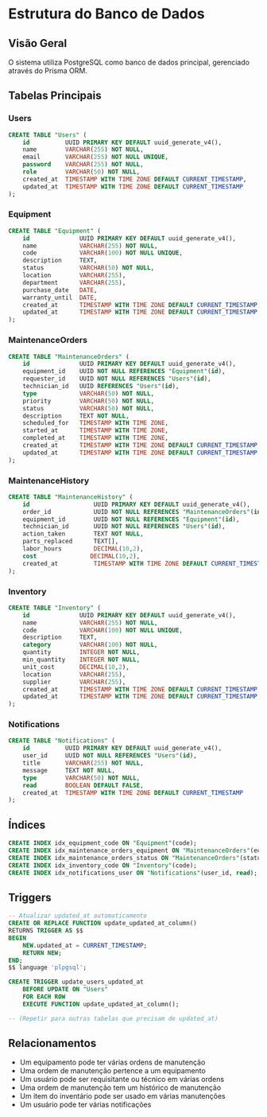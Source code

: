 # Estrutura do Banco de Dados

## Visão Geral
O sistema utiliza PostgreSQL como banco de dados principal, gerenciado através do Prisma ORM.

## Tabelas Principais

### Users
```sql
CREATE TABLE "Users" (
    id          UUID PRIMARY KEY DEFAULT uuid_generate_v4(),
    name        VARCHAR(255) NOT NULL,
    email       VARCHAR(255) NOT NULL UNIQUE,
    password    VARCHAR(255) NOT NULL,
    role        VARCHAR(50) NOT NULL,
    created_at  TIMESTAMP WITH TIME ZONE DEFAULT CURRENT_TIMESTAMP,
    updated_at  TIMESTAMP WITH TIME ZONE DEFAULT CURRENT_TIMESTAMP
);
```

### Equipment
```sql
CREATE TABLE "Equipment" (
    id              UUID PRIMARY KEY DEFAULT uuid_generate_v4(),
    name            VARCHAR(255) NOT NULL,
    code            VARCHAR(100) NOT NULL UNIQUE,
    description     TEXT,
    status          VARCHAR(50) NOT NULL,
    location        VARCHAR(255),
    department      VARCHAR(255),
    purchase_date   DATE,
    warranty_until  DATE,
    created_at      TIMESTAMP WITH TIME ZONE DEFAULT CURRENT_TIMESTAMP,
    updated_at      TIMESTAMP WITH TIME ZONE DEFAULT CURRENT_TIMESTAMP
);
```

### MaintenanceOrders
```sql
CREATE TABLE "MaintenanceOrders" (
    id              UUID PRIMARY KEY DEFAULT uuid_generate_v4(),
    equipment_id    UUID NOT NULL REFERENCES "Equipment"(id),
    requester_id    UUID NOT NULL REFERENCES "Users"(id),
    technician_id   UUID REFERENCES "Users"(id),
    type            VARCHAR(50) NOT NULL,
    priority        VARCHAR(50) NOT NULL,
    status          VARCHAR(50) NOT NULL,
    description     TEXT NOT NULL,
    scheduled_for   TIMESTAMP WITH TIME ZONE,
    started_at      TIMESTAMP WITH TIME ZONE,
    completed_at    TIMESTAMP WITH TIME ZONE,
    created_at      TIMESTAMP WITH TIME ZONE DEFAULT CURRENT_TIMESTAMP,
    updated_at      TIMESTAMP WITH TIME ZONE DEFAULT CURRENT_TIMESTAMP
);
```

### MaintenanceHistory
```sql
CREATE TABLE "MaintenanceHistory" (
    id                  UUID PRIMARY KEY DEFAULT uuid_generate_v4(),
    order_id            UUID NOT NULL REFERENCES "MaintenanceOrders"(id),
    equipment_id        UUID NOT NULL REFERENCES "Equipment"(id),
    technician_id       UUID NOT NULL REFERENCES "Users"(id),
    action_taken        TEXT NOT NULL,
    parts_replaced      TEXT[],
    labor_hours         DECIMAL(10,2),
    cost               DECIMAL(10,2),
    created_at          TIMESTAMP WITH TIME ZONE DEFAULT CURRENT_TIMESTAMP
);
```

### Inventory
```sql
CREATE TABLE "Inventory" (
    id              UUID PRIMARY KEY DEFAULT uuid_generate_v4(),
    name            VARCHAR(255) NOT NULL,
    code            VARCHAR(100) NOT NULL UNIQUE,
    description     TEXT,
    category        VARCHAR(100) NOT NULL,
    quantity        INTEGER NOT NULL,
    min_quantity    INTEGER NOT NULL,
    unit_cost       DECIMAL(10,2),
    location        VARCHAR(255),
    supplier        VARCHAR(255),
    created_at      TIMESTAMP WITH TIME ZONE DEFAULT CURRENT_TIMESTAMP,
    updated_at      TIMESTAMP WITH TIME ZONE DEFAULT CURRENT_TIMESTAMP
);
```

### Notifications
```sql
CREATE TABLE "Notifications" (
    id          UUID PRIMARY KEY DEFAULT uuid_generate_v4(),
    user_id     UUID NOT NULL REFERENCES "Users"(id),
    title       VARCHAR(255) NOT NULL,
    message     TEXT NOT NULL,
    type        VARCHAR(50) NOT NULL,
    read        BOOLEAN DEFAULT FALSE,
    created_at  TIMESTAMP WITH TIME ZONE DEFAULT CURRENT_TIMESTAMP
);
```

## Índices
```sql
CREATE INDEX idx_equipment_code ON "Equipment"(code);
CREATE INDEX idx_maintenance_orders_equipment ON "MaintenanceOrders"(equipment_id);
CREATE INDEX idx_maintenance_orders_status ON "MaintenanceOrders"(status);
CREATE INDEX idx_inventory_code ON "Inventory"(code);
CREATE INDEX idx_notifications_user ON "Notifications"(user_id, read);
```

## Triggers
```sql
-- Atualizar updated_at automaticamente
CREATE OR REPLACE FUNCTION update_updated_at_column()
RETURNS TRIGGER AS $$
BEGIN
    NEW.updated_at = CURRENT_TIMESTAMP;
    RETURN NEW;
END;
$$ language 'plpgsql';

CREATE TRIGGER update_users_updated_at
    BEFORE UPDATE ON "Users"
    FOR EACH ROW
    EXECUTE FUNCTION update_updated_at_column();

-- (Repetir para outras tabelas que precisam de updated_at)
```

## Relacionamentos
- Um equipamento pode ter várias ordens de manutenção
- Uma ordem de manutenção pertence a um equipamento
- Um usuário pode ser requisitante ou técnico em várias ordens
- Uma ordem de manutenção tem um histórico de manutenção
- Um item do inventário pode ser usado em várias manutenções
- Um usuário pode ter várias notificações
